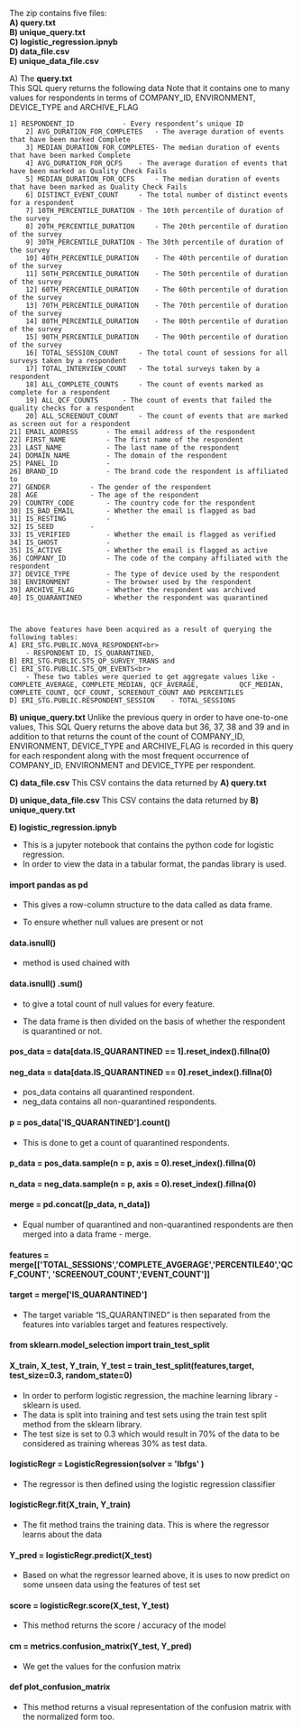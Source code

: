 
The zip contains five files:<br>
**A) query.txt <br>
B) unique_query.txt <br>
C) logistic_regression.ipnyb <br>
D) data_file.csv <br>
E) unique_data_file.csv** <br>
							
A) The **query.txt**  
This SQL query returns the following data
Note that it contains one to many values for respondents in terms of COMPANY_ID, ENVIRONMENT, DEVICE_TYPE and ARCHIVE_FLAG

	1] RESPONDENT_ID     		- Every respondent’s unique ID
        2] AVG_DURATION_FOR_COMPLETES 	- The average duration of events that have been marked Complete
        3] MEDIAN_DURATION_FOR_COMPLETES- The median duration of events that have been marked Complete
        4] AVG_DURATION_FOR_QCFS   	- The average duration of events that have been marked as Quality Check Fails
        5] MEDIAN_DURATION_FOR_QCFS  	- The median duration of events that have been marked as Quality Check Fails
        6] DISTINCT_EVENT_COUNT 	- The total number of distinct events for a respondent
        7] 10TH_PERCENTILE_DURATION	- The 10th percentile of duration of the survey
        8] 20TH_PERCENTILE_DURATION 	- The 20th percentile of duration of the survey
        9] 30TH_PERCENTILE_DURATION	- The 30th percentile of duration of the survey
        10] 40TH_PERCENTILE_DURATION	- The 40th percentile of duration of the survey
        11] 50TH_PERCENTILE_DURATION	- The 50th percentile of duration of the survey
        12] 60TH_PERCENTILE_DURATION	- The 60th percentile of duration of the survey
        13] 70TH_PERCENTILE_DURATION 	- The 70th percentile of duration of the survey
        14] 80TH_PERCENTILE_DURATION	- The 80th percentile of duration of the survey
        15] 90TH_PERCENTILE_DURATION 	- The 90th percentile of duration of the survey
        16] TOTAL_SESSION_COUNT 	- The total count of sessions for all surveys taken by a respondent
        17] TOTAL_INTERVIEW_COUNT 	- The total surveys taken by a respondent
        18] ALL_COMPLETE_COUNTS		- The count of events marked as complete for a respondent
        19] ALL_QCF_COUNTS		- The count of events that failed the quality checks for a respondent
        20] ALL_SCREENOUT_COUNT		- The count of events that are marked as screen out for a respondent
	21] EMAIL_ADDRESS		- The email address of the respondent
	22] FIRST_NAME			- The first name of the respondent
	23] LAST_NAME			- The last name of the respondent
	24] DOMAIN_NAME			- The domain of the respondent
	25] PANEL_ID			- 
	26] BRAND_ID			- The brand code the respondent is affiliated to
	27] GENDER			- The gender of the respondent
	28] AGE				- The age of the respondent
	29] COUNTRY_CODE		- The country code for the respondent
	30] IS_BAD_EMAIL		- Whether the email is flagged as bad
	31] IS_RESTING			- 
	32] IS_SEED			-
	33] IS_VERIFIED			- Whether the email is flagged as verified
	34] IS_GHOST			- 
	35] IS_ACTIVE			- Whether the email is flagged as active
	36] COMPANY_ID			- The code of the company affiliated with the respondent
	37] DEVICE_TYPE			- The type of device used by the respondent
	38] ENVIRONMENT			- The browser used by the respondent
	39] ARCHIVE_FLAG		- Whether the respondent was archived
	40] IS_QUARANTINED		- Whether the respondent was quarantined
	


	The above features have been acquired as a result of querying the following tables:
	A] ERI_STG.PUBLIC.NOVA_RESPONDENT<br>	
		- RESPONDENT ID, IS_QUARANTINED, 
	B] ERI_STG.PUBLIC.STS_QP_SURVEY_TRANS and
	C] ERI_STG.PUBLIC.STS_QM_EVENTS<br>	
		- These two tables were queried to get aggregate values like - COMPLETE_AVERAGE, COMPLETE_MEDIAN, QCF_AVERAGE, 			QCF_MEDIAN, COMPLETE_COUNT, QCF_COUNT, SCREENOUT_COUNT AND PERCENTILES
	D] ERI_STG.PUBLIC.RESPONDENT_SESSION    - TOTAL_SESSIONS
	       


**B) unique_query.txt**
Unlike the previous query in order to have one-to-one values, 
This SQL Query returns the above data but 36, 37, 38 and 39 and in addition to that returns the count of the count of COMPANY_ID, ENVIRONMENT, DEVICE_TYPE and ARCHIVE_FLAG is recorded in this query for each respondent along with the most frequent occurrence of COMPANY_ID, ENVIRONMENT and DEVICE_TYPE per respondent.


**C) data_file.csv**
This CSV contains the data returned by **A) query.txt**

**D) unique_data_file.csv**
This CSV contains the data returned by **B) unique_query.txt**

**E) logistic_regression.ipnyb**

- This is a jupyter notebook that contains the python code for logistic regression.
- In order to view the data in a tabular format, the pandas library is used.
#### import pandas as pd 
- This gives a row-column structure to the data called as data frame.

- To ensure whether null values are present or not
#### data.isnull() 
- method is used chained with
#### data.isnull() .sum() 
- to give a total count of null values for every feature.



- The data frame is then divided on the basis of whether the respondent is quarantined or not.

#### pos_data = data[data.IS_QUARANTINED == 1].reset_index().fillna(0)
#### neg_data = data[data.IS_QUARANTINED == 0].reset_index().fillna(0)

- pos_data contains all quarantined  respondent. 
- neg_data contains all non-quarantined respondents.
#### p = pos_data['IS_QUARANTINED'].count()
- This is done to get a count of quarantined respondents.

#### p_data = pos_data.sample(n = p, axis = 0).reset_index().fillna(0)
#### n_data = neg_data.sample(n = p, axis = 0).reset_index().fillna(0)
#### merge = pd.concat([p_data, n_data])
- Equal number of quarantined and non-quarantined respondents are then merged into a data frame - merge.
#### features = merge[['TOTAL_SESSIONS','COMPLETE_AVGERAGE','PERCENTILE40','QCF_COUNT', 'SCREENOUT_COUNT','EVENT_COUNT']]
#### target = merge['IS_QUARANTINED']
  - The target variable “IS_QUARANTINED” is then separated from the features into variables target and features respectively.

#### from sklearn.model_selection import train_test_split
#### X_train, X_test, Y_train, Y_test = train_test_split(features,target, test_size=0.3, random_state=0)

 - In order to perform logistic regression, the machine learning library - sklearn is used.
 - The data is split into training and test sets using the train test split method from the sklearn library.
 - The test size is set to 0.3 which would result in 70% of the data to be considered as training whereas 30% as test data.

#### logisticRegr = LogisticRegression(solver = 'lbfgs' )
 - The regressor is then defined using the logistic regression classifier

#### logisticRegr.fit(X_train, Y_train)
 - The fit method trains the training data. This is where the regressor learns about the data
#### Y_pred = logisticRegr.predict(X_test)
 - Based on what the regressor learned above, it is uses to now predict on some unseen data using the features of test set

#### score = logisticRegr.score(X_test, Y_test)
 - This method returns the score / accuracy of the model

#### cm = metrics.confusion_matrix(Y_test, Y_pred)
- We get the values for the confusion matrix 

#### def plot_confusion_matrix
- This method returns a visual representation of the confusion matrix with the normalized form too.
